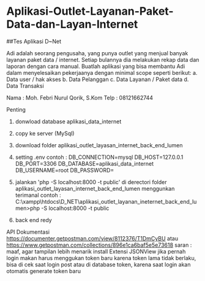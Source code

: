 # Aplikasi-Outlet-Layanan-Paket-Data-dan-Layan-Internet
##Tes Aplikasi D~Net

Adi adalah seorang pengusaha, yang punya outlet yang menjual banyak layanan paket data / internet. 
Setiap bulannya dia melakukan rekap data dan laporan dengan cara manual. 
Buatlah aplikasi yang bisa membantu Adi dalam menyelesaikan pekerjaanya dengan minimal scope seperti berikut: 
a. Data user / hak akses 
b. Data Pelanggan 
c. Data Layanan / Paket data 
d. Data Transaksi

Nama : Moh. Febri Nurul Qorik, S.Kom 
Telp : 08121662744

Penting

1. donwload database aplikasi_data_internet
2. copy ke server (MySql)
3. download folder aplikasi_outlet_layasan_internet_back_end_lumen
4. setting .env
   contoh :
    DB_CONNECTION=mysql
    DB_HOST=127.0.0.1
    DB_PORT=3306
    DB_DATABASE=aplikasi_data_internet
    DB_USERNAME=root
    DB_PASSWORD=
    
5. jalankan 'php -S localhost:8000 -t public' di derectori folder aplikasi_outlet_layasan_internet_back_end_lumen menggunkan terimanal
   contoh : C:\xampp\htdocs\D_NET\aplikasi_outlet_layanan_ineternet_back_end_lumen>php -S localhost:8000 -t public
6. back end redy

API Dokumentasi
https://documenter.getpostman.com/view/8112376/T1DmCyBU
atau
https://www.getpostman.com/collections/896e1ca6baf5e5e73618
saran : maaf, agar tampilan lebih menarik install Extensi JSONView
jika pernah login makan harus menggukan token baru karena token lama tidak berlaku,
bisa di cek saat login post atau di database token, karena saat login akan otomatis generate token baru

 

